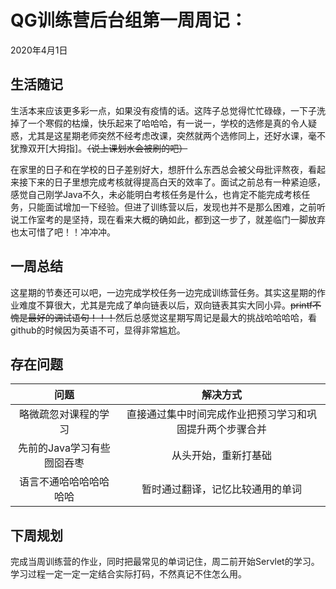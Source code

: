 # QG训练营后台组第一周周记：
2020年4月1日

## 生活随记

​		生活本来应该更多彩一点，如果没有疫情的话。这阵子总觉得忙忙碌碌，一下子洗掉了一个寒假的枯燥，快乐起来了哈哈哈，有一说一，学校的选修是真的令人疑惑，尤其是这星期老师突然不经考虑改课，突然就两个选修同上，还好水课，毫不犹豫双开[大拇指]。~~（说上课划水会被刷的吧）~~ 

​		在家里的日子和在学校的日子差别好大，想肝什么东西总会被父母批评熬夜，看起来接下来的日子里想完成考核就得提高白天的效率了。面试之前总有一种紧迫感，感觉自己刚学Java不久，未必能明白考核任务是什么，也肯定不能完成考核任务，只能面试增加一下经验。但进了训练营以后，发现也并不是那么困难，之前听说工作室考的是坚持，现在看来大概的确如此，都到这一步了，就差临门一脚放弃也太可惜了吧！！冲冲冲。

## 一周总结

​		这星期的节奏还可以吧，一边完成学校任务一边完成训练营任务。其实这星期的作业难度不算很大，尤其是完成了单向链表以后，双向链表其实大同小异。~~printf不愧是最好的调试语句！！！~~然后总感觉这星期写周记是最大的挑战哈哈哈哈，看github的时候因为英语不可，显得非常尴尬。

## 存在问题	

|            问题            |                         解决方式                         |
| :------------------------: | :------------------------------------------------------: |
|    略微疏忽对课程的学习    | 直接通过集中时间完成作业把预习学习和巩固提升两个步骤合并 |
| 先前的Java学习有些囫囵吞枣 |                   从头开始，重新打基础                   |
|   语言不通哈哈哈哈哈哈哈   |             暂时通过翻译，记忆比较通用的单词             |



## 下周规划

​		完成当周训练营的作业，同时把最常见的单词记住，周二前开始Servlet的学习。学习过程一定一定一定结合实际打码，不然真记不住怎么用。

